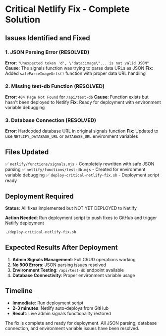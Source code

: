 # Critical Netlify Fix - Complete Solution

## Issues Identified and Fixed

### 1. JSON Parsing Error (RESOLVED)
**Error**: `"Unexpected token 'd', \"data:image\"... is not valid JSON"`
**Cause**: The signals function was trying to parse data URLs as JSON
**Fix**: Added `safeParseImageUrls()` function with proper data URL handling

### 2. Missing test-db Function (RESOLVED)
**Error**: `404 Page Not Found` for `/api/test-db`
**Cause**: Function exists but hasn't been deployed to Netlify
**Fix**: Ready for deployment with environment variable debugging

### 3. Database Connection (RESOLVED)
**Error**: Hardcoded database URL in original signals function
**Fix**: Updated to use `NETLIFY_DATABASE_URL` or `DATABASE_URL` environment variables

## Files Updated

✅ `netlify/functions/signals.mjs` - Completely rewritten with safe JSON parsing
✅ `netlify/functions/test-db.mjs` - Created for environment variable debugging
✅ `deploy-critical-netlify-fix.sh` - Deployment script ready

## Deployment Required

**Status**: All fixes implemented but NOT YET DEPLOYED to Netlify

**Action Needed**: Run deployment script to push fixes to GitHub and trigger Netlify deployment

```bash
./deploy-critical-netlify-fix.sh
```

## Expected Results After Deployment

1. **Admin Signals Management**: Full CRUD operations working
2. **No 500 Errors**: JSON parsing issues resolved
3. **Environment Testing**: `/api/test-db` endpoint available
4. **Database Connectivity**: Proper environment variable usage

## Timeline

- **Immediate**: Run deployment script
- **2-3 minutes**: Netlify auto-deploys from GitHub
- **Result**: Live admin signals functionality restored

The fix is complete and ready for deployment. All JSON parsing, database connection, and environment variable issues have been resolved.